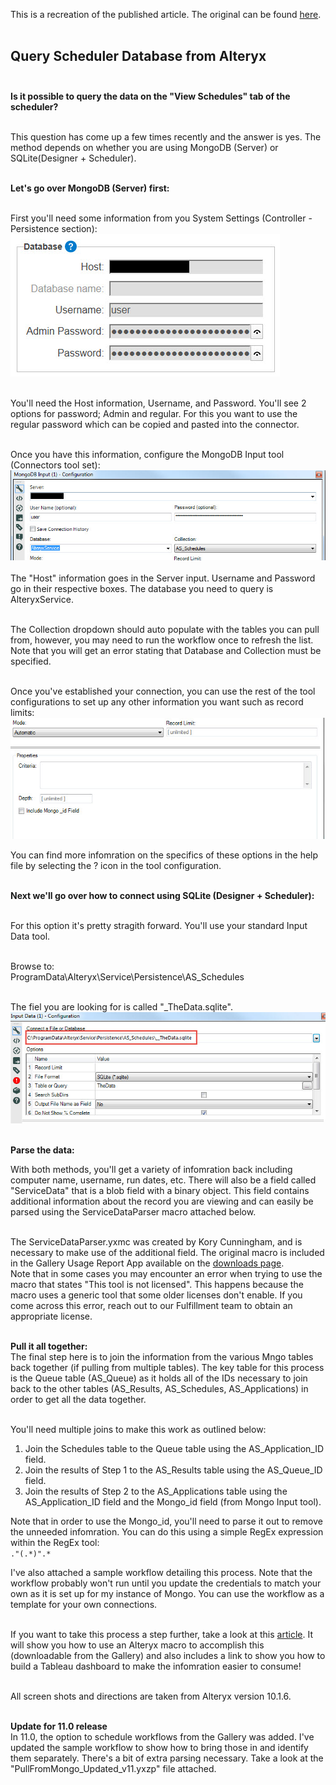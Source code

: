 This is a recreation of the published article. The original can be found [here](https://community.alteryx.com/t5/Alteryx-Server-Knowledge-Base/Query-Scheduler-Database-from-Alteryx/ta-p/10534).<br><br>

## Query Scheduler Database from Alteryx<br><br>

**Is it possible to query the data on the "View Schedules" tab of the scheduler?**<br><br>

This question has come up a few times recently and the answer is yes. The method depends on whether you are using MongoDB (Server) or SQLite(Designer + Scheduler).<br><br>

**Let's go over MongoDB (Server) first:**<br><br>

First you'll need some information from you System Settings (Controller - Persistence section):<br>
![SystemSettings](/Community%20Articles/Screenshots/Querey%20Scheduler%20database/SystemSettings.jpg)
<br><br>

You'll need the Host information, Username, and Password. You'll see 2 options for password; Admin and regular. For this you want to use the regular password which can be copied and pasted into the connector.<br><br>

Once you have this information, configure the MongoDB Input tool (Connectors tool set):<br>
![MongoInput](/Community%20Articles/Screenshots/Querey%20Scheduler%20database/MongoDBInput.jpg)
<br><br>
The "Host" information goes in the Server input. Username and Password go in their respective boxes. The database you need to query is AlteryxService.<br><br>

The Collection dropdown should auto populate with the tables you can pull from, however, you may need to run the workflow once to refresh the list. Note that you will get an error stating that Database and Collection must be specified. <br><br>

Once you've established your connection, you can use the rest of the tool configurations to set up any other information you want such as record limits:<br>
![recordlimits](/Community%20Articles/Screenshots/Querey%20Scheduler%20database/BottomMongoDB.jpg)
<br>

You can find more infomration on the specifics of these options in the help file by selecting the ? icon in the tool configuration. <br><br>

**Next we'll go over how to connect using SQLite (Designer + Scheduler):**<br><br>

For this option it's pretty stragith forward. You'll use your standard Input Data tool.<br><br>

Browse to:<br>
ProgramData\Alteryx\Service\Persistence\AS_Schedules<br><br>

The fiel you are looking for is called "_TheData.sqlite".<br>
![inputdata](/Community%20Articles/Screenshots/Querey%20Scheduler%20database/SQLite_Method.jpg)
<br><br>

**Parse the data:**<br>

With both methods, you'll get a variety of infomration back including computer name,  username, run dates, etc. There will also be a field called "ServiceData" that is a blob field with a binary object. This field contains additional information about the record you are viewing and can easily be parsed using the ServiceDataParser macro attached below.<br><br>

The ServiceDataParser.yxmc was created by Kory Cunningham, and is necessary to make use of the additional field. The original macro is included in the Gallery Usage Report App available on the [downloads page](http://downloads.alteryx.com). <br>
Note that in some cases you may encounter an error when trying to use the macro that states "This tool is not licensed". This happens because the macro uses a generic tool that some older licenses don't enable. If you come across this error, reach out to our Fulfillment team to obtain an appropriate license.<br><br>

**Pull it all together:**<br>
The final step here is to join the information from the various Mngo tables back together (if pulling from multiple tables). The key table for this process is the Queue table (AS_Queue) as it holds all of the IDs necessary to join back to the other tables (AS_Results, AS_Schedules, AS_Applications) in order to get all the data together.<br><br>

 You'll need multiple joins to make this work as outlined below:<br>
 1. Join the Schedules table to the Queue table using the AS_Application_ID field.
 2. Join the results of Step 1 to the AS_Results table using the AS_Queue_ID field.
 3. Join the results of Step 2 to the AS_Applications table using the AS_Application_ID field and the Mongo_id field (from Mongo Input tool).<br>
 
Note that in order to use the Mongo_id,  you'll need to parse it out to remove the unneeded infomration. You can do this using a simple RegEx expression within the RegEx tool:<br>
`."(.*)".*` <br>

I've also attached a sample workflow detailing this process. Note that the workflow probably won't run until you update the credentials to match your own as it is set up for my instance of Mongo. You can use the workflow as a template for your own connections.<br><br>

If you want to take this process a step further, take a look at this [article](https://community.alteryx.com/t5/Alteryx-Designer-Knowledge-Base/Extract-Scheduler-Data-with-Alteryx-Macro/ta-p/32531). It will show you how to use an Alteryx macro to accomplish this (downloadable from the Gallery) and also includes a link to show you how to build a Tableau dashboard to make the infomration easier to consume! <br><br>

All screen shots and directions are taken from Alteryx version 10.1.6.<br><br>

**Update for 11.0 release**<br>
In 11.0, the option to schedule workflows from the Gallery was added. I've updated the sample workflow to show how to bring those in and identify them separately. There's a bit of extra parsing necessary. Take a look at the "PullFromMongo_Updated_v11.yxzp" file attached.